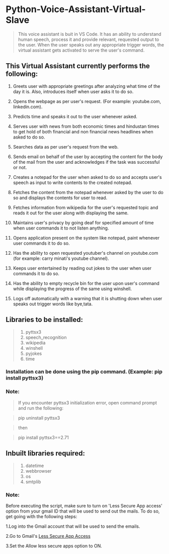 # Python-Voice-Assistant-Virtual-Slave

> This voice assistant is buit in VS Code. It has an ability to understand human speech, process it and provide relevant, requested output to the user. 
When the user speaks out any appropriate trigger words, the virtual assistant gets activated to serve the user's command.

## This Virtual Assistant currently performs the following:

1. Greets user with appropriate greetings after analyzing what time of the day it is. Also, introduces itself when user asks it to do so.

2. Opens the webpage as per user's request. (For example: youtube.com, linkedin.com).

3. Predicts time and speaks it out to the user whenever asked. 

4. Serves user with news from both economic times and hindustan times to get hold of both financial and non financial news headlines when asked to do so. 

5. Searches data as per user's request from the web.

6. Sends email on behalf of the user by accepting the content for the body of the mail from the user and acknowledges if the task was successful or not.

7. Creates a notepad for the user when asked to do so and accepts user's speech as input to write contents to the created notepad.

8. Fetches the content from the notepad whenever asked by the user to do so and displays the contents for user to read.

9. Fetches information from wikipedia for the user's requested topic and reads it out for the user along with displaying the same.

10. Maintains user's privacy by going deaf for specified amount of time when user commands it to not listen anything.

11. Opens application present on the system like notepad, paint whenever user commands it to do so. 

12. Has the ability to open requested youtuber's channel on youtube.com (for example: carry minati's youtube channel).

13. Keeps user entertained by reading out jokes to the user when user commands it to do so.

14. Has the ability to empty recycle bin for the user upon user's command while displaying the progress of the same using winshell.  

15. Logs off automatically with a warning that it is shutting down when user speaks out trigger words like bye,tata.

## Libraries to be installed:

> 1. pyttsx3
> 2. speech_recognition
> 3. wikipedia
> 4. winshell
> 5. pyjokes
> 6. time

### Installation can be done using the pip command. (Example: pip install pyttsx3)

### Note:

> If you encounter pyttsx3 initialization error, open command prompt and run the following:

> pip uninstall pyttsx3

> then

> pip install pyttsx3==2.71


## Inbuilt libraries required:

> 1. datetime
> 2. webbrowser
> 3. os
> 4. smtplib

### Note:

Before executing the script, make sure to turn on 'Less Secure App access' option from your gmail ID that will be used to send out the mails. To do so, get going with the following steps:

1.Log into the Gmail account that will be used to send the emails.

2.Go to Gmail's [Less Secure App Access](https://myaccount.google.com/lesssecureapps?pli=1&rapt=AEjHL4NELkm6zvkeSQxzOL8a2UdhbIUASi6uvDQY573YvLX9rO1G5GHA4Um6YgEmGmZD6_Jc2tsqRDXuMf99mMud0Pslsov5MA)

3.Set the Allow less secure apps option to ON.
